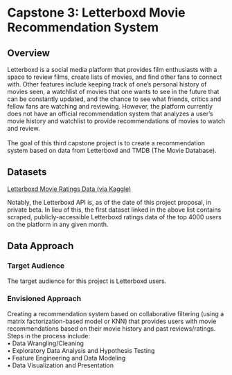 <h1>Capstone 3: Letterboxd Movie Recommendation System</h1>

<h2>Overview</h2>
<p>Letterboxd is a social media platform that provides film enthusiasts with a space to review films, create lists of movies, and find other fans to connect with. Other features include keeping track of one’s personal history of movies seen, a watchlist of movies that one wants to see in the future that can be constantly updated, and the chance to see what friends, critics and fellow fans are watching and reviewing. However, the platform currently does not have an official recommendation system that analyzes a user’s movie history and watchlist to provide recommendations of movies to watch and review. 
<br><br>
The goal of this third capstone project is to create a recommendation system based on data from Letterboxd and TMDB (The Movie Database). </p>

<h2>Datasets</h2>
<a href="https://www.kaggle.com/datasets/samlearner/letterboxd-movie-ratings-data">Letterboxd Movie Ratings Data (via Kaggle)</a>
<p>Notably, the Letterboxd API is, as of the date of this project proposal, in private beta. In lieu of this, the first dataset linked in the above list contains scraped, publicly-accessible Letterboxd ratings data of the top 4000 users on the platform in any given month.</p>

<h2>Data Approach</h2>

<h3>Target Audience</h3>
<p>The target audience for this project is Letterboxd users. </p>

<h3>Envisioned Approach</h3>
<p>Creating a recommendation system based on collaborative filtering (using a matrix factorization-based model or KNN) that provides users with movie recommendations based on their movie history and past reviews/ratings. Steps in the process include:<br>
• Data Wrangling/Cleaning<br>
• Exploratory Data Analysis and Hypothesis Testing<br>
• Feature Engineering and Data Modeling<br>
• Data Visualization and Presentation</p>

